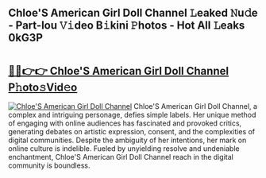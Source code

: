 ## Chloe'S American Girl Doll Channel 𝙻eaked 𝙽u𝚍e - Part-Iou 𝚅𝚒deo B𝚒kini 𝙿hotos - Hot All 𝙻eaks 0kG3P

# <h2><a href="http://ld1c5lk.urlbe.top/?page=Chloe%27S+American+Girl+Doll+Channel">🔗🔗👉👉 Chloe'S American Girl Doll Channel P𝚑oto𝚜Vid𝚎o</a></h2>

[![Chloe'S American Girl Doll Channel](https://i.imgur.com/eBuTRDB.gif)](http://ld1c5lk.urlbe.top/?page=Chloe%27S+American+Girl+Doll+Channel)
Chloe'S American Girl Doll Channel, a complex and intriguing personage, defies simple labels. Her unique method of engaging with online audiences has fascinated and provoked critics, generating debates on artistic expression, consent, and the complexities of digital communities. Despite the ambiguity of her intentions, her mark on online culture is indelible. Fueled by unyielding resolve and undeniable enchantment, Chloe'S American Girl Doll Channel reach in the digital community is boundless.
